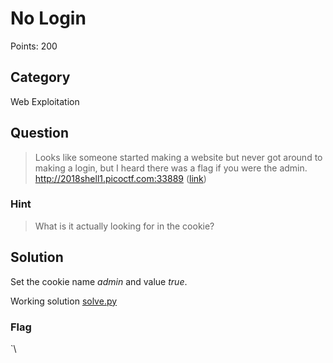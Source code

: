 # No Login
Points: 200

## Category
Web Exploitation

## Question
>Looks like someone started making a website but never got around to making a login, but I heard there was a flag if you were the admin. http://2018shell1.picoctf.com:33889 ([link](http://2018shell1.picoctf.com:33889/)) 

### Hint
>What is it actually looking for in the cookie?

## Solution
Set the cookie name _admin_ and value _true_.

Working solution [solve.py](solution/solve.py)

### Flag
`\
